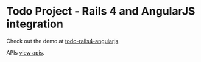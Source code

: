 # Todo Project - Rails 4 and AngularJS integration

Check out the demo at [todo-rails4-angularjs](https://young-hollows-2037.herokuapp.com/).

APIs [view apis](https://young-hollows-2037.herokuapp.com/api/tasks/).


